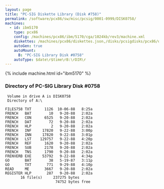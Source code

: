 ```yaml
---
layout: page
title: "PC-SIG Diskette Library (Disk #758)"
permalink: /software/pcx86/sw/misc/pcsig/0001-0999/DISK0758/
machines:
  - id: ibm5170
    type: pcx86
    config: /machines/pcx86/ibm/5170/cga/1024kb/rev3/machine.xml
    diskettes: /machines/pcx86/diskettes.json,/disks/pcsigdisks/pcx86/diskettes.json
    autoGen: true
    autoMount:
      B: "PC-SIG Library Disk #0758"
    autoType: $date\r$time\rB:\rDIR\r
---
```


{% include machine.html id="ibm5170" %}

### Directory of PC-SIG Library Disk #0758

     Volume in drive A is DISK0758
     Directory of A:\

    FILES758 TXT      1126  10-06-88   8:25a
    FRENCH   BAT        10   9-20-88   2:02a
    FRENCH   CON      6525   9-20-88   2:02a
    FRENCH   DAT        72   9-20-88   2:02a
    FRENCH   HLP         2   9-20-88   2:02a
    FRENCH   INF     17820   9-22-88   3:00p
    FRENCH   INN     17820   9-22-88   3:01p
    FRENCH   LST    129757   9-22-88   4:20p
    FRENCH   REF      1620   9-20-88   2:02a
    FRENCH   SUB      2178   9-20-88   2:02a
    FRENCH   TNS      1790   9-20-88   2:02a
    FRENVERB EXE     53792   9-22-88   4:34p
    GO       BAT        38   5-19-87   3:11p
    GO       TXT       771   9-29-88   4:10p
    READ     ME       3667   9-20-88   2:02a
    REGISTER HLP       287   9-20-88   2:02a
           16 file(s)     237275 bytes
                           74752 bytes free

